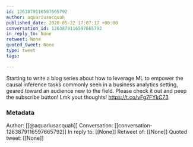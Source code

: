 ```yaml
---
id: 1263879116597665792
author: aquariusacquah
published_date: 2020-05-22 17:07:17 +00:00
conversation_id: 1263879116597665792
in_reply_to: None
retweet: None
quoted_tweet: None
type: tweet
tags:

---
```


Starting to write a blog series about how to leverage ML to empower the causal inference tasks commonly seen in a business analytics setting, geared toward an audience new to the field. Please check it out and peep the subscribe button! Lmk yout thoughts!
https://t.co/vFg7FYkC73

### Metadata

Author: [[@aquariusacquah]]
Conversation: [[conversation-1263879116597665792]]
In reply to: [[None]]
Retweet of: [[None]]
Quoted tweet: [[None]]
